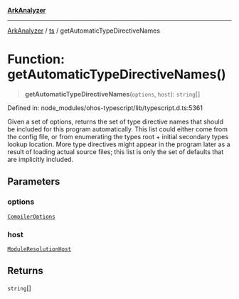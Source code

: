 [**ArkAnalyzer**](../../../../README.md)

***

[ArkAnalyzer](../../../../globals.md) / [ts](../README.md) / getAutomaticTypeDirectiveNames

# Function: getAutomaticTypeDirectiveNames()

> **getAutomaticTypeDirectiveNames**(`options`, `host`): `string`[]

Defined in: node\_modules/ohos-typescript/lib/typescript.d.ts:5361

Given a set of options, returns the set of type directive names
  that should be included for this program automatically.
This list could either come from the config file,
  or from enumerating the types root + initial secondary types lookup location.
More type directives might appear in the program later as a result of loading actual source files;
  this list is only the set of defaults that are implicitly included.

## Parameters

### options

[`CompilerOptions`](../interfaces/CompilerOptions.md)

### host

[`ModuleResolutionHost`](../interfaces/ModuleResolutionHost.md)

## Returns

`string`[]
